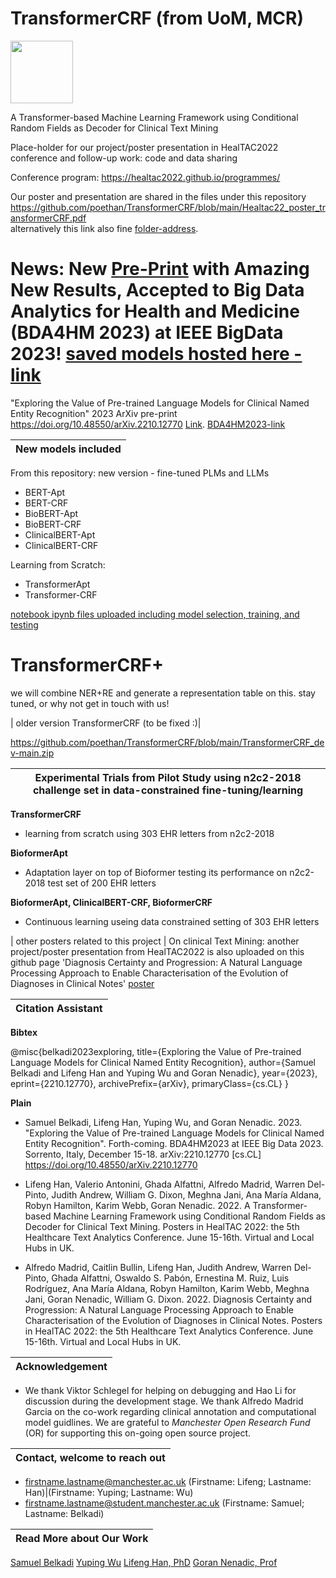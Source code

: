 # TransformerCRF (from UoM, MCR)

<img src="https://github.com/poethan/TransformerCRF/blob/main/TransformerCRF-UoM-logo-.png" width="100">

A Transformer-based Machine Learning Framework using Conditional Random Fields as Decoder for Clinical Text Mining

Place-holder for our project/poster presentation in HealTAC2022 conference and follow-up work: code and data sharing

Conference program: https://healtac2022.github.io/programmes/

Our poster and presentation are shared in the files under this repository
https://github.com/poethan/TransformerCRF/blob/main/Healtac22_poster_transformerCRF.pdf  
alternatively this link also fine [folder-address](https://drive.google.com/drive/folders/1ooyUP91Z5N-LPRsjDhOPZYrp5WpDunLw?usp=sharing).



# News: New [Pre-Print](https://github.com/HECTA-UoM/TransformerCRF/blob/main/view_TransformerCRF.pdf) with Amazing New Results, Accepted to Big Data Analytics for Health and Medicine (BDA4HM 2023) at IEEE BigData 2023! [saved models hosted here - link](https://drive.google.com/drive/folders/1tDo18m_kJyw8cobLNzZMgsDtDLUUx6kI?usp=sharing)
"Exploring the Value of Pre-trained Language Models for Clinical Named Entity Recognition" 2023 ArXiv pre-print https://doi.org/10.48550/arXiv.2210.12770 [Link](http://arxiv.org/abs/2210.12770). [BDA4HM2023-link](https://bda4hm.github.io)

| New models included |
|---|
From this repository: new version - fine-tuned PLMs and LLMs 
- BERT-Apt
- BERT-CRF
- BioBERT-Apt
- BioBERT-CRF
- ClinicalBERT-Apt
- ClinicalBERT-CRF

Learning from Scratch:
  
- TransformerApt
- Transformer-CRF

[notebook ipynb files uploaded including model selection, training, and testing](https://github.com/HECTA-UoM/TransformerCRF/blob/main/TransformerCRF_notebooks.zip)

# TransformerCRF+
we will combine NER+RE and generate a representation table on this. stay tuned, or why not get in touch with us!


| older version TransformerCRF (to be fixed :)|
 
https://github.com/poethan/TransformerCRF/blob/main/TransformerCRF_dev-main.zip


| Experimental Trials from Pilot Study using n2c2-2018 challenge set in data-constrained fine-tuning/learning|
|---|

**TransformerCRF**
- learning from scratch using 303 EHR letters from n2c2-2018

**BioformerApt**
- Adaptation layer on top of Bioformer testing its performance on n2c2-2018 test set of 200 EHR letters

**BioformerApt, ClinicalBERT-CRF, BioformerCRF**
- Continuous learning useing data constrained setting of 303 EHR letters

| other posters related to this project |
On clinical Text Mining: another project/poster presentation from HealTAC2022 is also uploaded on this github page
'Diagnosis Certainty and Progression: A Natural Language Processing Approach to Enable Characterisation of the Evolution of Diagnoses in Clinical Notes'
[poster](https://github.com/poethan/TransformerCRF/blob/main/HealTAC22_poster14_centainty_progression.pdf)


| Citation Assistant |
|---|

**Bibtex**

@misc{belkadi2023exploring,
      title={Exploring the Value of Pre-trained Language Models for Clinical Named Entity Recognition}, 
      author={Samuel Belkadi and Lifeng Han and Yuping Wu and Goran Nenadic},
      year={2023},
      eprint={2210.12770},
      archivePrefix={arXiv},
      primaryClass={cs.CL}
}


**Plain**

- Samuel Belkadi, Lifeng Han, Yuping Wu, and Goran Nenadic. 2023. "Exploring the Value of Pre-trained Language Models for Clinical Named Entity Recognition". Forth-coming. BDA4HM2023 at IEEE Big Data 2023. Sorrento, Italy, December 15-18. arXiv:2210.12770 [cs.CL] https://doi.org/10.48550/arXiv.2210.12770 

- Lifeng Han, Valerio Antonini, Ghada Alfattni, Alfredo Madrid, Warren Del-Pinto, Judith Andrew, William G. Dixon, Meghna Jani, Ana María Aldana, Robyn Hamilton, Karim Webb, Goran Nenadic. 2022. A Transformer-based Machine Learning Framework using Conditional Random Fields as Decoder for Clinical Text Mining. Posters in HealTAC 2022: the 5th Healthcare Text Analytics Conference. June 15-16th. Virtual and Local Hubs in UK.

- Alfredo Madrid, Caitlin Bullin, Lifeng Han, Judith Andrew, Warren Del-Pinto, Ghada Alfattni, Oswaldo S. Pabón, Ernestina M. Ruiz, Luis Rodríguez, Ana María Aldana, Robyn Hamilton, Karim Webb, Meghna Jani, Goran Nenadic, William G. Dixon. 2022. Diagnosis Certainty and Progression: A Natural Language Processing Approach to Enable Characterisation of the Evolution of Diagnoses in Clinical Notes. Posters in HealTAC 2022: the 5th Healthcare Text Analytics Conference. June 15-16th. Virtual and Local Hubs in UK.


| Acknowledgement |
|---|

- We thank Viktor Schlegel for helping on debugging and Hao Li for discussion during the development stage. We thank Alfredo Madrid Garcia on the co-work regarding clinical annotation and computational model guidlines. We are grateful to *Manchester Open Research Fund* (OR) for supporting this on-going open source project.

| Contact, welcome to reach out |
|---|

- firstname.lastname@manchester.ac.uk (Firstname: Lifeng; Lastname: Han)|(Firstname: Yuping; Lastname: Wu)
- firstname.lastname@student.manchester.ac.uk (Firstname: Samuel; Lastname: Belkadi)

| Read More about Our Work |
|---|
[Samuel Belkadi](https://scholar.google.co.uk/citations?hl=en&user=OMoa6IoAAAAJ)
[Yuping Wu](https://scholar.google.com/citations?user=vZV_HuEAAAAJ&hl=en)
[Lifeng Han, PhD](https://scholar.google.com/citations?user=_vf3E2QAAAAJ&hl=en)
[Goran Nenadic, Prof](https://research.manchester.ac.uk/en/persons/gnenadic)
